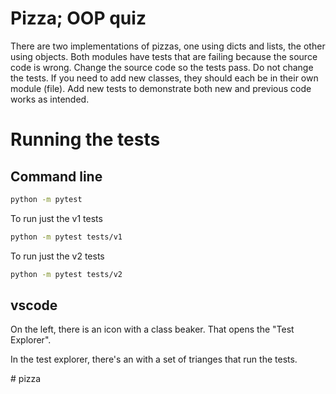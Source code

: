 # Pizza; OOP quiz

There are two implementations of pizzas, one using dicts and lists, the other using objects.  Both modules have tests that are failing because the source code is wrong.  Change the source code so the tests pass.  Do not change the tests.  If you need to add new classes, they should each be in their own module (file).  Add new tests to demonstrate both new and previous code works as intended.

# Running the tests

## Command line

```bash
python -m pytest
```

To run just the v1 tests

```bash
python -m pytest tests/v1
```

To run just the v2 tests

```bash
python -m pytest tests/v2
```

## vscode

On the left, there is an icon with a class beaker.  That opens the "Test Explorer".

In the test explorer, there's an with a set of trianges that run the tests.

#   p i z z a  
 